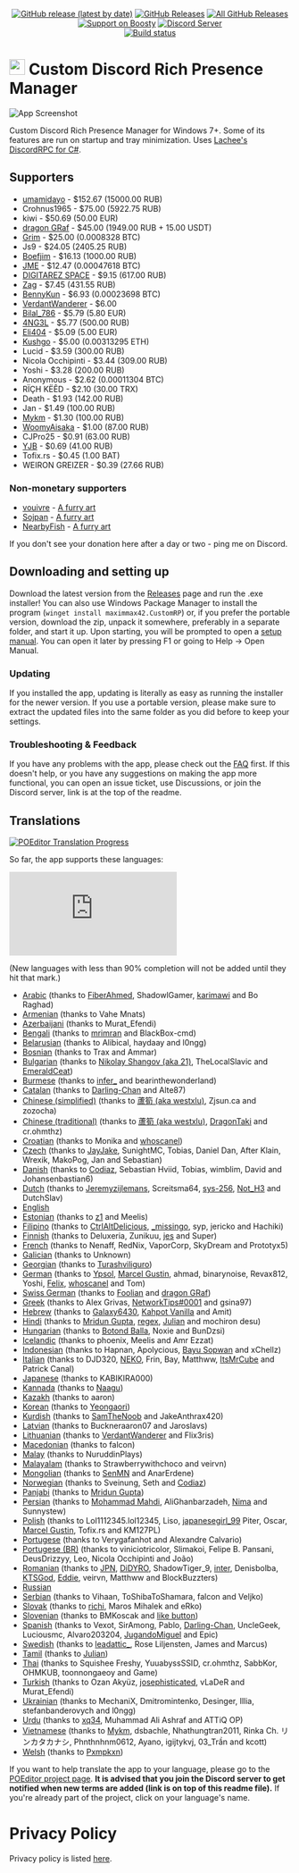 <p align=center>
  <a href="https://github.com/maximmax42/Discord-CustomRP/releases/latest"><img alt="GitHub release (latest by date)" src="https://img.shields.io/github/v/tag/maximmax42/Discord-CustomRP?color=19e2e2&label=latest&logo=github"></a>
  <a href="https://github.com/maximmax42/Discord-CustomRP/releases/latest"><img alt="GitHub Releases" src="https://img.shields.io/github/downloads/maximmax42/Discord-CustomRP/latest/total?color=19e2e2&label=downloads&logo=github"></a>
  <a href="https://github.com/maximmax42/Discord-CustomRP/releases"><img alt="All GitHub Releases" src="https://img.shields.io/github/downloads/maximmax42/Discord-CustomRP/total?color=19e2e2&label=total%20downloads&logo=github"></a>
  <br>
  <a href="https://boosty.to/maximmax42"><img alt="Support on Boosty" src="https://img.shields.io/badge/support%20on-boosty-19e2e2"></a>
  <a href="https://www.customrp.xyz/discordserver"><img alt="Discord Server" src="https://img.shields.io/discord/928333025652121630?color=19e2e2&label=server&logo=discord&logoColor=white"></a>
  <br>
  <a href="https://ci.appveyor.com/project/maximmax42/customrp"><img alt="Build status" src="https://ci.appveyor.com/api/projects/status/gon87e7t4hgblh9o?svg=true"></a>
</p>

# <img src=https://www.customrp.xyz/assets/logo.png style="height:1em;"/> Custom Discord Rich Presence Manager
![App Screenshot](https://www.customrp.xyz/assets/screenshot.png)

Custom Discord Rich Presence Manager for Windows 7+. Some of its features are run on startup and tray minimization. Uses [Lachee's DiscordRPC for C#](https://github.com/Lachee/discord-rpc-csharp).

## Supporters

* [umamidayo](https://www.roblox.com/users/6757996/profile) - $152.67 (15000.00 RUB)
* Crohnus1965 - $75.00 (5922.75 RUB)
* kiwi - $50.69 (50.00 EUR)
* [dragon GRaf](https://github.com/dragonGRaf1312/mycustomrichpresence) - $45.00 (1949.00 RUB + 15.00 USDT)
* [Grim](https://www.savethekiwi.nz/) - $25.00 (0.0008328 BTC)
* Js9 - $24.05 (2405.25 RUB)
* [Boefjim](https://boefjim.com) - $16.13 (1000.00 RUB)
* [JME](https://jme.bio/) - $12.47 (0.00047618 BTC)
* [DIGITAREZ SPACE](https://digitarez.space/ref?customrp=default) - $9.15 (617.00 RUB)
* [Zag](https://zag.rip) - $7.45 (431.55 RUB)
* [BennyKun](https://github.com/Benny-Kun) - $6.93 (0.00023698 BTC)
* [VerdantWanderer](https://www.twitch.tv/verdant_wanderer) - $6.00
* [Bilal_786](https://discord.gg/zabPuE78ne) - $5.79 (5.80 EUR)
* [4NG3L](https://4ng3l.com/) - $5.77 (500.00 RUB)
* [Eli404](https://linktr.ee/404femboy) - $5.09 (5.00 EUR)
* [Kushgo](https://opensea.io/collection/worldtowers) - $5.00 (0.00313295 ETH)
* Lucid - $3.59 (300.00 RUB)
* Nicola Occhipinti - $3.44 (309.00 RUB)
* Yoshi - $3.28 (200.00 RUB)
* Anonymous - $2.62 (0.00011304 BTC)
* RÏÇH KËÊD - $2.10 (30.00 TRX)
* Death - $1.93 (142.00 RUB)
* Jan - $1.49 (100.00 RUB)
* [Mykm](https://github.com/yumiruuwu) - $1.30 (100.00 RUB)
* [WoomyAisaka](https://woomyaisaka.com) - $1.00 (87.00 RUB)
* CJPro25 - $0.91 (63.00 RUB)
* [YJB](https://owo.yjb.gay/) - $0.69 (41.00 RUB)
* Tofix.rs - $0.45 (1.00 BAT)
* WEIRON GREIZER - $0.39 (27.66 RUB)

### Non-monetary supporters

* [vouivre](https://x.com/vvouivre) - [A furry art](https://www.customrp.xyz/donations/vouivre.png)
* [Sojpan](https://x.com/Illeg__al) - [A furry art](https://www.customrp.xyz/donations/Sojpan.png)
* [NearbyFish](https://x.com/Nearbyfish1) - [A furry art](https://www.customrp.xyz/donations/NearbyFish.png)

If you don't see your donation here after a day or two - ping me on Discord.

## Downloading and setting up
Download the latest version from the [Releases](https://github.com/maximmax42/Discord-CustomRP/releases) page and run the .exe installer! You can also use Windows Package Manager to install the program (`winget install maximmax42.CustomRP`) or, if you prefer the portable version, download the zip, unpack it somewhere, preferably in a separate folder, and start it up. Upon starting, you will be prompted to open a [setup manual](https://docs.customrp.xyz/setting-up). You can open it later by pressing F1 or going to Help -> Open Manual.
### Updating
If you installed the app, updating is literally as easy as running the installer for the newer version. If you use a portable version, please make sure to extract the updated files into the same folder as you did before to keep your settings.
### Troubleshooting & Feedback
If you have any problems with the app, please check out the [FAQ](https://docs.customrp.xyz/faq) first. If this doesn't help, or you have any  suggestions on making the app more functional, you can open an issue ticket, use Discussions, or join the Discord server, link is at the top of the readme.

## Translations

<a href="https://poeditor.com/join/project?hash=2jq0i7ANr1"><img alt="POEditor Translation Progress" src="https://img.shields.io/endpoint?url=https%3A%2F%2Fwww.customrp.xyz%2Fpoeditor%2Fall.json"></a>

So far, the app supports these languages:

![Language progress hystogram](https://www.customrp.xyz/poeditor/progress.php)

(New languages with less than 90% completion will not be added until they hit that mark.)

* [Arabic](https://poeditor.com/projects/po_edit?id_language=7&per_page=100&id=409229) (thanks to [FiberAhmed](https://github.com/FiberAhmed), ShadowlGamer, [karimawi](https://github.com/karimawi) and Bo Raghad)
* [Armenian](https://poeditor.com/projects/po_edit?id_language=9&per_page=100&id=409229) (thanks to Vahe Mnats)
* [Azerbaijani](https://poeditor.com/projects/po_edit?id_language=14&per_page=100&id=409229) (thanks to Murat_Efendi)
* [Bengali](https://poeditor.com/projects/po_edit?id_language=19&per_page=100&id=409229) (thanks to [mrimran](https://github.com/mr-Imran) and BlackBox-cmd)
* [Belarusian](https://poeditor.com/projects/po_edit?id_language=18&per_page=100&id=409229) (thanks to Alibical, haydaay and l0ngg)
* [Bosnian](https://poeditor.com/projects/po_edit?id_language=22&per_page=100&id=409229) (thanks to Trax and Ammar)
* [Bulgarian](https://poeditor.com/projects/po_edit?id_language=24&per_page=100&id=409229) (thanks to [Nikolay Shangov (aka 21)](https://discord.gg/hqvMaxBAew), TheLocalSlavic and [EmeraldCeat](https://discord.gg/reformedcityrp))
* [Burmese](https://poeditor.com/projects/po_edit?id_language=25&per_page=100&id=409229) (thanks to [infer_](http://rentry.org/infer) and bearinthewonderland)
* [Catalan](https://poeditor.com/projects/po_edit?id_language=26&per_page=100&id=409229) (thanks to [Darling-Chan](https://meap.gg/) and Alte87)
* [Chinese (simplified)](https://poeditor.com/projects/po_edit?id_language=274&per_page=100&id=409229) (thanks to [蘆筍 (aka westxlu)](https://linktr.ee/westxlu), Zjsun.ca and zozocha)
* [Chinese (traditional)](https://poeditor.com/projects/po_edit?id_language=275&per_page=100&id=409229) (thanks to [蘆筍 (aka westxlu)](https://linktr.ee/westxlu), [DragonTaki](https://steamcommunity.com/id/DragonTaki/) and cr.ohmthz)
* [Croatian](https://poeditor.com/projects/po_edit?id_language=37&per_page=100&id=409229) (thanks to Monika and [whoscanel](https://canel.cloud))
* [Czech](https://poeditor.com/projects/po_edit?id_language=38&per_page=100&id=409229) (thanks to [JayJake](https://jayjake.eu/), SunightMC, Tobias, Daniel Dan, After Klain, Wrexik, MakoPog, Jan and Sebastian)
* [Danish](https://poeditor.com/projects/po_edit?id_language=39&per_page=100&id=409229) (thanks to [Codiaz](https://codiaz.com/), Sebastian Hviid, Tobias, wimblim, David and Johansenbastian6)
* [Dutch](https://poeditor.com/projects/po_edit?id_language=41&per_page=100&id=409229) (thanks to [Jeremyzijlemans](https://sionteam.com/), Screitsma64, [sys-256](https://sys-256.me/), [Not_H3](https://github.com/damger9) and DutchSlav)
* [English](https://poeditor.com/projects/po_edit?id_language=43&per_page=100&id=409229)
* [Estonian](https://poeditor.com/projects/po_edit?id_language=45&per_page=100&id=409229) (thanks to [z1](https://github.com/Erkkii) and Meelis)
* [Filipino](https://poeditor.com/projects/po_edit?id_language=219&per_page=100&id=409229) (thanks to [CtrlAltDelicious](https://www.youtube.com/c/CtrlAltDelicious_), [_missingo](https://www.youtube.com/channel/UCxNVq2Esevsdp2v1jGQNu5A), syp, jericko and Hachiki)
* [Finnish](https://poeditor.com/projects/po_edit?id_language=49&per_page=100&id=409229) (thanks to Deluxeria, Zunikuu, [jes](https://jesperiz.carrd.co/) and Super)
* [French](https://poeditor.com/projects/po_edit?id_language=50&per_page=100&id=409229) (thanks to Nenaff, RedNix, VaporCorp, SkyDream and Prototyx5)
* [Galician](https://poeditor.com/projects/po_edit?id_language=52&per_page=100&id=409229) (thanks to Unknown)
* [Georgian](https://poeditor.com/projects/po_edit?id_language=54&per_page=100&id=409229) (thanks to [Turashviliguro](https://turashviliguro.github.io/daddyexe/))
* [German](https://poeditor.com/projects/po_edit?id_language=55&per_page=100&id=409229) (thanks to [Ypsol](https://www.youtube.com/channel/UCxGqMDnXnEyVt4yugLeBpgA), [Marcel Gustin](https://marcelgustin.de), ahmad, binarynoise, Revax812, Yoshi, [Felix](https://github.com/fbrettnich), [whoscanel](https://canel.cloud) and Tom)
* [Swiss German](https://poeditor.com/projects/po_edit?id_language=208&per_page=100&id=409229) (thanks to [Foolian](https://foolian.com/) and [dragon GRaf](https://github.com/dragonGRaf1312/mycustomrichpresence))
* [Greek](https://poeditor.com/projects/po_edit?id_language=56&per_page=100&id=409229) (thanks to Alex Grivas, [NetworkTips#0001](https://discord.gg/Qb8RPjH6sD) and gsina97)
* [Hebrew](https://poeditor.com/projects/po_edit?id_language=61&per_page=100&id=409229) (thanks to [Galaxy6430](https://www.youtube.com/channel/UC_cnrLEXfwsZoQxEsM95HXg), [Kahpot Vanilla](https://linktr.ee/KahpotVanilla) and Amit)
* [Hindi](https://poeditor.com/projects/po_edit?id_language=63&per_page=100&id=409229) (thanks to [Mridun Gupta](https://contact.mridungupta.eu.org), [regex](https://github.com/REGEX777), [Julian](https://julian-idl.codes/) and mochiron desu)
* [Hungarian](https://poeditor.com/projects/po_edit?id_language=65&per_page=100&id=409229) (thanks to [Botond Balla](https://github.com/BallaBotond), Noxie and BunDzsi)
* [Icelandic](https://poeditor.com/projects/po_edit?id_language=66&per_page=100&id=409229) (thanks to phoenix, Meelis and Amr Ezzat)
* [Indonesian](https://poeditor.com/projects/po_edit?id_language=69&per_page=100&id=409229) (thanks to Hapnan, Apolycious, [Bayu Sopwan](https://bayusopwan.github.io) and xChellz)
* [Italian](https://poeditor.com/projects/po_edit?id_language=75&per_page=100&id=409229) (thanks to DJD320, [NEKO](https://www.youtube.com/@ilcanaledineko),  Frin, Bay, Matthww, [ItsMrCube](https://mrcube.dev/) and Patrick Canal)
* [Japanese](https://poeditor.com/projects/po_edit?id_language=76&per_page=100&id=409229) (thanks to KABIKIRA000)
* [Kannada](https://poeditor.com/projects/po_edit?id_language=79&per_page=100&id=409229) (thanks to [Naagu](https://github.com/NaaguYT/))
* [Kazakh](https://poeditor.com/projects/po_edit?id_language=82&per_page=100&id=409229) (thanks to aaron)
* [Korean](https://poeditor.com/projects/po_edit?id_language=88&per_page=100&id=409229) (thanks to [Yeongaori](https://github.com/yeongaori))
* [Kurdish](https://poeditor.com/projects/po_edit?id_language=90&per_page=100&id=409229) (thanks to [SamTheNoob](https://linktr.ee/stn69) and JakeAnthrax420)
* [Latvian](https://poeditor.com/projects/po_edit?id_language=93&per_page=100&id=409229) (thanks to Buckneraaron07 and Jaroslavs)
* [Lithuanian](https://poeditor.com/projects/po_edit?id_language=96&per_page=100&id=409229) (thanks to [VerdantWanderer](https://www.twitch.tv/verdant_wanderer) and Flix3ris)
* [Macedonian](https://poeditor.com/projects/po_edit?id_language=99&per_page=100&id=409229) (thanks to falcon)
* [Malay](https://poeditor.com/projects/po_edit?id_language=101&per_page=100&id=409229) (thanks to NuruddinPlays)
* [Malayalam](https://poeditor.com/projects/po_edit?id_language=102&per_page=100&id=409229) (thanks to Strawberrywithchoco and veirvn)
* [Mongolian](https://poeditor.com/projects/po_edit?id_language=109&per_page=100&id=409229) (thanks to [SenMN](https://senmn.tech/) and AnarErdene)
* [Norwegian](https://poeditor.com/projects/po_edit?id_language=116&per_page=100&id=409229) (thanks to Sveinung, Seth and [Codiaz](https://codiaz.com/))
* [Panjabi](https://poeditor.com/projects/po_edit?id_language=125&per_page=100&id=409229) (thanks to [Mridun Gupta](https://contact.mridungupta.eu.org))
* [Persian](https://poeditor.com/projects/po_edit?id_language=126&per_page=100&id=409229) (thanks to [Mohammad Mahdi](https://mo-mahdihh.ir/), AliGhanbarzadeh, [Nima](https://github.com/nima-globals/) and Sunnystew)
* [Polish](https://poeditor.com/projects/po_edit?id_language=127&per_page=100&id=409229) (thanks to Lol1112345.lol12345, Liso, [japanesegirl_99](https://japanesegirl99.muzes.xyz/) Piter, Oscar, [Marcel Gustin](https://marcelgustin.de), Tofix.rs and KM127PL)
* [Portugese](https://poeditor.com/projects/po_edit?id_language=128&per_page=100&id=409229) (thanks to Verygafanhot and Alexandre Calvario)
* [Portugese (BR)](https://poeditor.com/projects/po_edit?id_language=190&per_page=100&id=409229) (thanks to viniciotricolor, Slimakoi, Felipe B. Pansani, DeusDrizzyy, Leo, Nicola Occhipinti and João)
* [Romanian](https://poeditor.com/projects/po_edit?id_language=131&per_page=100&id=409229) (thanks to [JPN](https://isaidpower.dev/), [DiDYRO](https://www.youtube.com/channel/UCjij9nYlEyPl5aVYnJkvx2w), ShadowTiger_9, [inter](https://github.com/Electro7777), Denisbolba, [KTSGod](https://ktsgod.carrd.co/), [Eddie](https://github.com/EdiRo), veirvn, Matthww and BlockBuzzters)
* [Russian](https://poeditor.com/projects/po_edit?id_language=134&per_page=100&id=409229)
* [Serbian](https://poeditor.com/projects/po_edit?id_language=141&per_page=100&id=409229) (thanks to Vihaan, ToShibaToShamara, falcon and Veljko)
* [Slovak](https://poeditor.com/projects/po_edit?id_language=147&per_page=100&id=409229) (thanks to [richi](https://e-z.bio/shelovesrichi), Maros Mihalek and eRko)
* [Slovenian](https://poeditor.com/projects/po_edit?id_language=148&per_page=100&id=409229) (thanks to BMKoscak and [like button](https://www.youtube.com/channel/UCVt43CrPLKNjaPs1r5Pcdnw))
* [Spanish](https://poeditor.com/projects/po_edit?id_language=152&per_page=100&id=409229) (thanks to Vexot, SirAmong, Pablo, [Darling-Chan](https://meap.gg/), UncleGeek, Luciousmc, Alvaro203204, [JugandoMiguel](https://fiverr.com/jugandomiguel) and Epic)
* [Swedish](https://poeditor.com/projects/po_edit?id_language=156&per_page=100&id=409229) (thanks to [leadattic_](https://leadattic.leadattic953788.repl.co/), Rose Liljensten, James and Marcus)
* [Tamil](https://poeditor.com/projects/po_edit?id_language=160&per_page=100&id=409229) (thanks to [Julian](https://julian-idl.codes/))
* [Thai](https://poeditor.com/projects/po_edit?id_language=163&per_page=100&id=409229) (thanks to Squishee Freshy, YuuabyssSSID, cr.ohmthz, SabbKor, OHMKUB, toonnongaeoy and Game)
* [Turkish](https://poeditor.com/projects/po_edit?id_language=169&per_page=100&id=409229) (thanks to Ozan Akyüz, [josephisticated](https://github.com/josephisticated), vLaDeR and Murat_Efendi)
* [Ukrainian](https://poeditor.com/projects/po_edit?id_language=173&per_page=100&id=409229) (thanks to MechaniX, Dmitromintenko, Desinger, Illia, stefanbanderovych and l0ngg)
* [Urdu](https://poeditor.com/projects/po_edit?id_language=174&per_page=100&id=409229) (thanks to [xq34](https://github.com/S3ntryPositive), Muhammad Ali Ashraf and ATTiQ OP)
* [Vietnamese](https://poeditor.com/projects/po_edit?id_language=177&per_page=100&id=409229) (thanks to [Mykm](https://github.com/yumiruuwu), dsbachle, Nhathungtran2011, Rinka Ch. リンカタカナシ, Phnthnhnm0612, Ayano, igijtykvj, 03_Trần and kcott)
* [Welsh](https://poeditor.com/projects/po_edit?id_language=180&per_page=100&id=409229) (thanks to [Pxmpkxn](https://discord.gg/36Z4u8Q5uN))

If you want to help translate the app to your language, please go to the [POEditor project page](https://poeditor.com/join/project?hash=2jq0i7ANr1). **It is advised that you join the Discord server to get notified when new terms are added (link is on top of this readme file).** If you're already part of the project, click on  your language's name.

# Privacy Policy
Privacy policy is listed [here](https://github.com/maximmax42/Discord-CustomRP/blob/master/PRIVACY.md).
